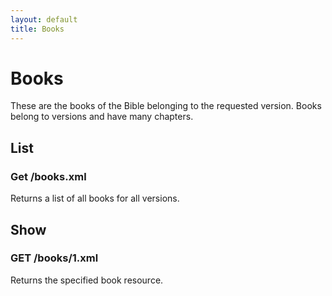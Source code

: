 ```yaml
---
layout: default
title: Books
---
```


# Books

These are the books of the Bible belonging to the requested version.  Books belong to versions and have many chapters.

## List

### Get /books.xml

Returns a list of all books for all versions.

## Show

### GET /books/1.xml

Returns the specified book resource.



